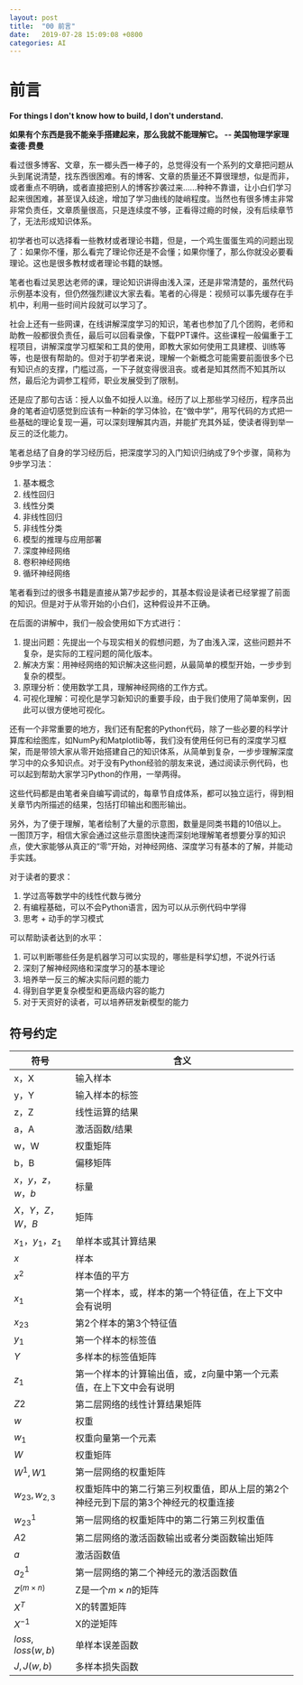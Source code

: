 ```yaml
---
layout: post
title:  "00 前言"
date:   2019-07-28 15:09:08 +0800
categories: AI
---
```


# 前言

**For things I don't know how to build, I don't understand.**

**如果有个东西是我不能亲手搭建起来，那么我就不能理解它。 -- 美国物理学家理查德·费曼**

看过很多博客、文章，东一榔头西一棒子的，总觉得没有一个系列的文章把问题从头到尾说清楚，找东西很困难。有的博客、文章的质量还不算很理想，似是而非，或者重点不明确，或者直接把别人的博客抄袭过来......种种不靠谱，让小白们学习起来很困难，甚至误入歧途，增加了学习曲线的陡峭程度。当然也有很多博主非常非常负责任，文章质量很高，只是连续度不够，正看得过瘾的时候，没有后续章节了，无法形成知识体系。

初学者也可以选择看一些教材或者理论书籍，但是，一个鸡生蛋蛋生鸡的问题出现了：如果你不懂，那么看完了理论你还是不会懂；如果你懂了，那么你就没必要看理论。这也是很多教材或者理论书籍的缺憾。

笔者也看过吴恩达老师的课，理论知识讲得由浅入深，还是非常清楚的，虽然代码示例基本没有，但仍然强烈建议大家去看。笔者的心得是：视频可以事先缓存在手机中，利用一些时间片段就可以学习了。

社会上还有一些网课，在线讲解深度学习的知识，笔者也参加了几个团购，老师和助教一般都很负责任，最后可以回看录像，下载PPT课件。这些课程一般偏重于工程项目，讲解深度学习框架和工具的使用，即教大家如何使用工具建模、训练等等，也是很有帮助的。但对于初学者来说，理解一个新概念可能需要前面很多个已有知识点的支撑，门槛过高，一下子就变得很沮丧。或者是知其然而不知其所以然，最后沦为调参工程师，职业发展受到了限制。

还是应了那句古话：授人以鱼不如授人以渔。经历了以上那些学习经历，程序员出身的笔者迫切感觉到应该有一种新的学习体验，在“做中学”，用写代码的方式把一些基础的理论复现一遍，可以深刻理解其内涵，并能扩充其外延，使读者得到举一反三的泛化能力。

笔者总结了自身的学习经历后，把深度学习的入门知识归纳成了9个步骤，简称为9步学习法：

1. 基本概念
2. 线性回归
3. 线性分类
4. 非线性回归
5. 非线性分类
6. 模型的推理与应用部署
7. 深度神经网络
8. 卷积神经网络
9. 循环神经网络

笔者看到过的很多书籍是直接从第7步起步的，其基本假设是读者已经掌握了前面的知识。但是对于从零开始的小白们，这种假设并不正确。

在后面的讲解中，我们一般会使用如下方式进行：

1. 提出问题：先提出一个与现实相关的假想问题，为了由浅入深，这些问题并不复杂，是实际的工程问题的简化版本。
2. 解决方案：用神经网络的知识解决这些问题，从最简单的模型开始，一步步到复杂的模型。
3. 原理分析：使用数学工具，理解神经网络的工作方式。
4. 可视化理解：可视化是学习新知识的重要手段，由于我们使用了简单案例，因此可以很方便地可视化。

还有一个非常重要的地方，我们还有配套的Python代码，除了一些必要的科学计算库和绘图库，如NumPy和Matplotlib等，我们没有使用任何已有的深度学习框架，而是带领大家从零开始搭建自己的知识体系，从简单到复杂，一步步理解深度学习中的众多知识点。对于没有Python经验的朋友来说，通过阅读示例代码，也可以起到帮助大家学习Python的作用，一举两得。

这些代码都是由笔者亲自编写调试的，每章节自成体系，都可以独立运行，得到相关章节内所描述的结果，包括打印输出和图形输出。

另外，为了便于理解，笔者绘制了大量的示意图，数量是同类书籍的10倍以上。一图顶万字，相信大家会通过这些示意图快速而深刻地理解笔者想要分享的知识点，使大家能够从真正的“零”开始，对神经网络、深度学习有基本的了解，并能动手实践。

对于读者的要求：

1. 学过高等数学中的线性代数与微分
2. 有编程基础，可以不会Python语言，因为可以从示例代码中学得
3. 思考 + 动手的学习模式

可以帮助读者达到的水平：

1. 可以判断哪些任务是机器学习可以实现的，哪些是科学幻想，不说外行话
2. 深刻了解神经网络和深度学习的基本理论
3. 培养举一反三的解决实际问题的能力
4. 得到自学更复杂模型和更高级内容的能力
5. 对于天资好的读者，可以培养研发新模型的能力


## 符号约定

|符号|含义|
|---|---|
|x，X|输入样本 |
|y，Y|输入样本的标签 |
|z，Z|线性运算的结果|
|a，A|激活函数/结果|
|w，W|权重矩阵|
|b，B|偏移矩阵|
|$x，y，z，w，b$|标量|
|$X，Y，Z，W，B$|矩阵|
|$x_1，y_1，z_1$|单样本或其计算结果|
|$x$|样本|
|$x^2$|样本值的平方|
|$x_1$|第一个样本，或，样本的第一个特征值，在上下文中会有说明|
|$x_{23}$|第2个样本的第3个特征值|
|$y_1$|第一个样本的标签值|
|$Y$|多样本的标签值矩阵|
|$z_1$|第一个样本的计算输出值，或，z向量中第一个元素值，在上下文中会有说明|
|$Z2$|第二层网络的线性计算结果矩阵|
|$w$|权重|
|$w_1$|权重向量第一个元素|
|$W$|权重矩阵|
|$W^1, W1$|第一层网络的权重矩阵|
|$w_{23},w_{2,3}$|权重矩阵中的第二行第三列权重值，即从上层的第2个神经元到下层的第3个神经元的权重连接|
|$w^1_{23}$|第一层网络的权重矩阵中的第二行第三列权重值|
|$A2$|第二层网络的激活函数输出或者分类函数输出矩阵|
|$a$|激活函数值|
|$a^1_2$|第一层网络的第二个神经元的激活函数值|
|$Z^{(m \times n)}$|Z是一个$m \times n$的矩阵|
|$X^T$|X的转置矩阵|
|$X^{-1}$|X的逆矩阵|
|$loss,loss(w,b)$|单样本误差函数|
|$J, J(w,b)$|多样本损失函数|
